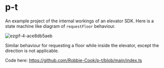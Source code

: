 # p-t

An example project of the internal workings of an elevator SDK.
Here is a state machine like diagram of `requestFloor` behaviour.


![ezgif-4-ace8db5aeb](https://user-images.githubusercontent.com/13477291/224890007-c1a8c572-903f-4d29-b0dd-9c4de09a6c76.png)

Similar behaviour for requesting a floor while inside the elevator, except the direction is not applicable. 

Code here: https://github.com/Robbie-Cook/p-t/blob/main/index.ts
